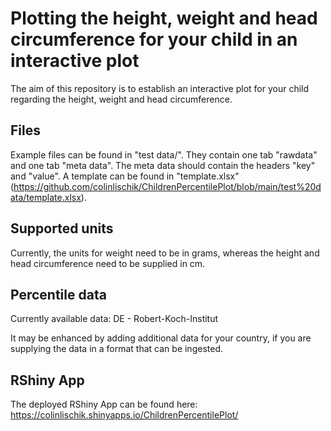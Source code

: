 # Plotting the height, weight and head circumference for your child in an interactive plot
The aim of this repository is to establish an interactive plot for your child regarding the height, weight and head circumference.

## Files
Example files can be found in "test data/". They contain one tab "rawdata" and one tab "meta data". The meta data should contain the headers "key" and "value". A template can be found in "template.xlsx" (https://github.com/colinlischik/ChildrenPercentilePlot/blob/main/test%20data/template.xlsx).

## Supported units
Currently, the units for weight need to be in grams, whereas the height and head circumference need to be supplied in cm.

## Percentile data
Currently available data:
  DE - Robert-Koch-Institut
  
It may be enhanced by adding additional data for your country, if you are supplying the data in a format that can be ingested.

## RShiny App
The deployed RShiny App can be found here: https://colinlischik.shinyapps.io/ChildrenPercentilePlot/

